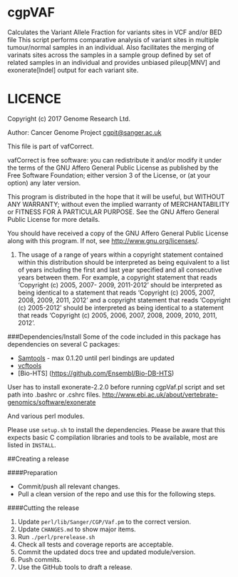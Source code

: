 # cgpVAF

Calculates the Variant Allele Fraction for variants sites in VCF and/or BED file
This script performs comparative analysis of variant sites in multiple tumour/normal samples in an individual.
Also facilitates the merging of varinats sites across the samples in a sample group defined by set of related samples in an individual and provides unbiased pileup[MNV] and exonerate[Indel] output for each variant site.

LICENCE
=======

Copyright (c) 2017 Genome Research Ltd.

Author: Cancer Genome Project <cgpit@sanger.ac.uk>

This file is part of vafCorrect.

vafCorrect is free software: you can redistribute it and/or modify it under
the terms of the GNU Affero General Public License as published by the Free
Software Foundation; either version 3 of the License, or (at your option) any
later version.

This program is distributed in the hope that it will be useful, but WITHOUT
ANY WARRANTY; without even the implied warranty of MERCHANTABILITY or FITNESS
FOR A PARTICULAR PURPOSE. See the GNU Affero General Public License for more
details.

You should have received a copy of the GNU Affero General Public License
along with this program. If not, see <http://www.gnu.org/licenses/>.

1. The usage of a range of years within a copyright statement contained within
this distribution should be interpreted as being equivalent to a list of years
including the first and last year specified and all consecutive years between
them. For example, a copyright statement that reads ‘Copyright (c) 2005, 2007-
2009, 2011-2012’ should be interpreted as being identical to a statement that
reads ‘Copyright (c) 2005, 2007, 2008, 2009, 2011, 2012’ and a copyright
statement that reads ‘Copyright (c) 2005-2012’ should be interpreted as being
identical to a statement that reads ‘Copyright (c) 2005, 2006, 2007, 2008,
2009, 2010, 2011, 2012’.

###Dependencies/Install
Some of the code included in this package has dependencies on several C packages:

 * [Samtools](https://github.com/samtools/samtools) - max 0.1.20 until perl bindings are updated
 * [vcftools](http://vcftools.sourceforge.net/)
 * [Bio-HTS] (https://github.com/Ensembl/Bio-DB-HTS)
 
User has to install exonerate-2.2.0 before running cgpVaf.pl script and set path into .bashrc or .cshrc files.
http://www.ebi.ac.uk/about/vertebrate-genomics/software/exonerate

And various perl modules.

Please use `setup.sh` to install the dependencies.  Please be aware that this expects basic C
compilation libraries and tools to be available, most are listed in `INSTALL`.


##Creating a release

####Preparation
* Commit/push all relevant changes.
* Pull a clean version of the repo and use this for the following steps.

####Cutting the release
1. Update `perl/lib/Sanger/CGP/Vaf.pm` to the correct version.
2. Update `CHANGES.md` to show major items.
3. Run `./perl/prerelease.sh`
4. Check all tests and coverage reports are acceptable.
5. Commit the updated docs tree and updated module/version.
6. Push commits.
7. Use the GitHub tools to draft a release.
